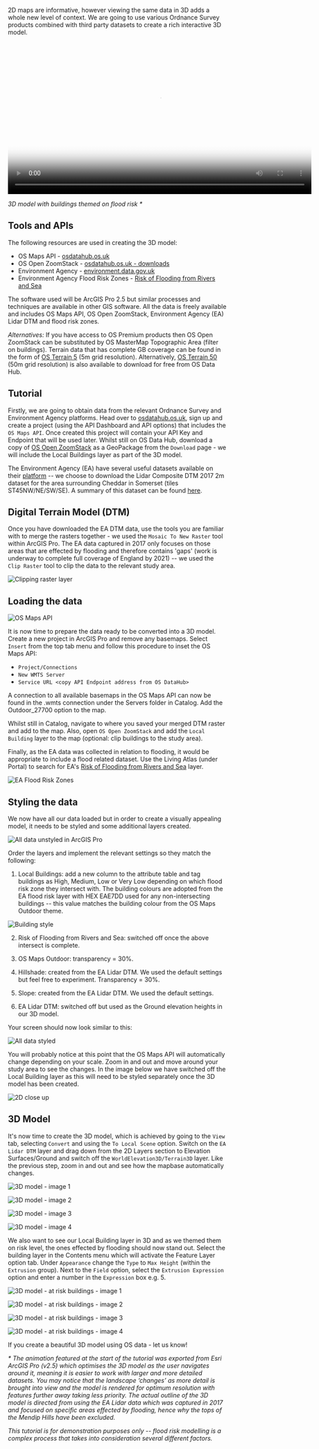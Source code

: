 2D maps are informative, however viewing the same data in 3D adds a
whole new level of context. We are going to use various Ordnance Survey
products combined with third party datasets to create a rich interactive
3D model.

<p align="center">
  <video style="outline:none" width="700" poster="https://raw.githubusercontent.com/OrdnanceSurvey/os-data-hub-tutorials/master/gis-applications/3d-flood-modelling/media/image1.png" controls disablepictureinpicture controlslist="nodownload">
    <source src="/public/os-data-hub-tutorials/dist/gis-applications/3d-flood-modelling/OS_EA_Tutorial.mp4" type="video/mp4">
    Your browser does not support HTML5 video.
  </video>
</p>

<em> 3D model with buildings themed on flood risk * </em>  

Tools and APIs
----

The following resources are used in creating the 3D model:

- OS Maps API - [osdatahub.os.uk](https://osdatahub.os.uk/)
- OS Open ZoomStack - [osdatahub.os.uk - downloads](https://osdatahub.os.uk/downloads/open/OpenZoomstack)
- Environment Agency - [environment.data.gov.uk](https://environment.data.gov.uk/DefraDataDownload/?Mode=survey)
- Environment Agency Flood Risk Zones - [Risk of Flooding from Rivers and Sea](https://environment.data.gov.uk/arcgis/rest/services/EA/RiskOfFloodingFromRiversAndSea/MapServer)

The software used will be ArcGIS Pro 2.5 but similar processes and
techniques are available in other GIS software. All the data is freely
available and includes OS Maps API, OS Open ZoomStack, Environment
Agency (EA) Lidar DTM and flood risk zones.

*Alternatives:* If you have access to OS Premium products then OS Open
ZoomStack can be substituted by OS MasterMap Topographic Area (filter on
buildings). Terrain data that has complete GB coverage can be found in
the form of [OS Terrain
5](https://www.ordnancesurvey.co.uk/business-government/products/terrain-5)
(5m grid resolution). Alternatively, [OS Terrain
50](https://osdatahub.os.uk/downloads/open/Terrain50) (50m grid resolution)
is also available to download for free from OS Data Hub.

Tutorial
----

Firstly, we are going to obtain data from the relevant Ordnance Survey
and Environment Agency platforms. Head over to
[osdatahub.os.uk](https://osdatahub.os.uk/), sign up and create a
project (using the API Dashboard and API options) that includes the `OS
Maps API`. Once created this project will contain your API Key and
Endpoint that will be used later. Whilst still on OS Data Hub, download
a copy of [OS Open
ZoomStack](https://osdatahub.os.uk/downloads/open/OpenZoomstack) as a
GeoPackage from the `Download` page - we will include the Local Buildings
layer as part of the 3D model.

The Environment Agency (EA) have several useful datasets available on
their
[platform](https://environment.data.gov.uk/DefraDataDownload/?Mode=survey)
-- we choose to download the Lidar Composite DTM 2017 2m dataset for the
area surrounding Cheddar in Somerset (tiles ST45NW/NE/SW/SE). A summary
of this dataset can be found
[here](https://data.gov.uk/dataset/fba12e80-519f-4be2-806f-41be9e26ab96/lidar-composite-dsm-2017-2m).

Digital Terrain Model (DTM)
---------------------------

Once you have downloaded the EA DTM data, use the tools you are familiar
with to merge the rasters together - we used the `Mosaic To New Raster`
tool within ArcGIS Pro. The EA data captured in 2017 only focuses on
those areas that are effected by flooding and therefore contains 'gaps'
(work is underway to complete full coverage of England by 2021) -- we
used the `Clip Raster` tool to clip the data to the relevant study area.

![Clipping raster layer](https://raw.githubusercontent.com/OrdnanceSurvey/os-data-hub-tutorials/master/gis-applications/3d-flood-modelling/media/image2.jpg)

Loading the data
----------------
![OS Maps API](https://raw.githubusercontent.com/OrdnanceSurvey/os-data-hub-tutorials/master/gis-applications/3d-flood-modelling/media/image3.png)

It is now time to prepare the data ready to be converted into a 3D
model. Create a new project in ArcGIS Pro and remove any
basemaps. Select `Insert` from the top tab menu and follow this procedure
to inset the OS Maps API:

-   `Project/Connections`
-   `New WMTS Server`
-   `Service URL <copy API Endpoint address from OS DataHub>`

A connection to all available basemaps in the OS Maps API can now be
found in the .wmts connection under the Servers folder in Catalog. Add
the Outdoor\_27700 option to the map.

Whilst still in Catalog, navigate to where you saved your merged DTM
raster and add to the map. Also, open `OS Open ZoomStack` and add the
`Local Building` layer to the map (optional: clip buildings to the study
area).

Finally, as the EA data was collected in relation to flooding, it would
be appropriate to include a flood related dataset. Use the Living Atlas
(under Portal) to search for EA's [Risk of Flooding from Rivers and
Sea](https://environment.data.gov.uk/arcgis/rest/services/EA/RiskOfFloodingFromRiversAndSea/MapServer)
layer.

![EA Flood Risk Zones](https://raw.githubusercontent.com/OrdnanceSurvey/os-data-hub-tutorials/master/gis-applications/3d-flood-modelling/media/image4.png)

Styling the data
----------------

We now have all our data loaded but in order to create a visually
appealing model, it needs to be styled and some additional layers
created.

![All data unstyled in ArcGIS Pro](https://raw.githubusercontent.com/OrdnanceSurvey/os-data-hub-tutorials/master/gis-applications/3d-flood-modelling/media/image5.png)

Order the layers and implement the relevant settings so they match the
following:

1.  Local Buildings: add a new column to the attribute table and tag
    buildings as High, Medium, Low or Very Low depending on which flood
    risk zone they intersect with. The building colours are adopted from
    the EA flood risk layer with HEX EAE7DD used for any
    non-intersecting buildings -- this value matches the building colour
    from the OS Maps Outdoor theme.

![Building style](https://raw.githubusercontent.com/OrdnanceSurvey/os-data-hub-tutorials/master/gis-applications/3d-flood-modelling/media/image17.png)

2.  Risk of Flooding from Rivers and Sea: switched off once the above
    intersect is complete.

3.  OS Maps Outdoor: transparency = 30%.

4.  Hillshade: created from the EA Lidar DTM. We used the default
    settings but feel free to experiment. Transparency = 30%.

5.  Slope: created from the EA Lidar DTM. We used the default settings.

6.  EA Lidar DTM: switched off but used as the Ground elevation heights
    in our 3D model.

Your screen should now look similar to this:

![All data styled](https://raw.githubusercontent.com/OrdnanceSurvey/os-data-hub-tutorials/master/gis-applications/3d-flood-modelling/media/image6.png)

You will probably notice at this point that the OS Maps API will
automatically change depending on your scale. Zoom in and out and move
around your study area to see the changes. In the image below we have
switched off the Local Building layer as this will need to be styled
separately once the 3D model has been created.

![2D close up](https://raw.githubusercontent.com/OrdnanceSurvey/os-data-hub-tutorials/master/gis-applications/3d-flood-modelling/media/image7.png)

3D Model
--------

It's now time to create the 3D model, which is achieved by going to the `View`
tab, selecting `Convert` and using the `To Local Scene` option. Switch on
the `EA Lidar DTM` layer and drag down from the 2D Layers section to
Elevation Surfaces/Ground and switch off the `WorldElevation3D/Terrain3D`
layer. Like the previous step, zoom in and out and see how the mapbase
automatically changes.

![3D model - image 1](https://raw.githubusercontent.com/OrdnanceSurvey/os-data-hub-tutorials/master/gis-applications/3d-flood-modelling/media/image8.png)

![3D model - image 2](https://raw.githubusercontent.com/OrdnanceSurvey/os-data-hub-tutorials/master/gis-applications/3d-flood-modelling/media/image9.png)

![3D model - image 3](https://raw.githubusercontent.com/OrdnanceSurvey/os-data-hub-tutorials/master/gis-applications/3d-flood-modelling/media/image10.png)

![3D model - image 4](https://raw.githubusercontent.com/OrdnanceSurvey/os-data-hub-tutorials/master/gis-applications/3d-flood-modelling/media/image11.png)

We also want to see our Local Building layer in 3D and as we themed them
on risk level, the ones effected by flooding should now stand out.
Select the building layer in the Contents menu which will activate the
Feature Layer option tab. Under `Appearance` change the `Type` to `Max Height`
(within the `Extrusion` group). Next to the `Field` option, select the
`Extrusion Expression` option and enter a number in the `Expression` box
e.g. 5.

![3D model - at risk buildings - image 1](https://raw.githubusercontent.com/OrdnanceSurvey/os-data-hub-tutorials/master/gis-applications/3d-flood-modelling/media/image12.png)

![3D model - at risk buildings - image 2](https://raw.githubusercontent.com/OrdnanceSurvey/os-data-hub-tutorials/master/gis-applications/3d-flood-modelling/media/image1.png)

![3D model - at risk buildings - image 3](https://raw.githubusercontent.com/OrdnanceSurvey/os-data-hub-tutorials/master/gis-applications/3d-flood-modelling/media/image15.png)

![3D model - at risk buildings - image 4](https://raw.githubusercontent.com/OrdnanceSurvey/os-data-hub-tutorials/master/gis-applications/3d-flood-modelling/media/image16.png)

If you create a beautiful 3D model using OS data - let us know!

<em> * The animation featured at the start of the tutorial was exported from Esri ArcGIS Pro (v2.5) which optimises the 3D model as the user navigates around it, meaning it is easier to work with larger and more detailed datasets.  You may notice that the landscape ‘changes’ as more detail is brought into view and the model is rendered for optimum resolution with features further away taking less priority.  The actual outline of the 3D model is directed from using the EA Lidar data which was captured in 2017 and focused on specific areas effected by flooding, hence why the tops of the Mendip Hills have been excluded.
  
This tutorial is for demonstration purposes only -- flood risk modelling is a complex process that takes into consideration several different factors. </em>  
